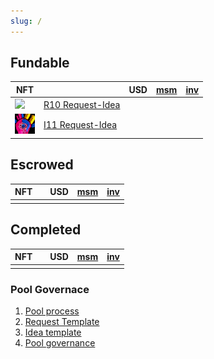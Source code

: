 ```yaml
---
slug: /
---
```


## Fundable

| NFT                        |                                           | USD | [msm] | [inv] |
| -------------------------- | ----------------------------------------- | :-: | :---: | :---: |
| ![](/nfts/R10.ico.png)     | [R10 Request-Idea]   |     |       |       |
| ![](/nfts/I11.ico.png)     | [I11 Request-Idea] |     |       |       |



## Escrowed

| NFT                    |                                    | USD | [msm] | [inv] |
| ---------------------- | ---------------------------------- | :-: | :---: | :---: |
|  |  |     |       |       |


## Completed

| NFT                        |                                          | USD | [msm] | [inv] |
| -------------------------- | ---------------------------------------- | :-: | :---: | :---: |
|    |       |     |       |      |


### Pool Governace

1. [Pool process]
1. [Request Template]
1. [Idea template]
1. [Pool governance]


[msm]: ../nfas/AppData/Logs/msm
[inv]: ../nfas/AppData/Logs/inverted-capital


[R10 request-idea]: ./Requests/R10
[I11 request-idea]: ./Ideas/I11
[Request template]: /pool/Request_Template
[Idea template]: /pool/Idea_Template
[Pool governance]: /pool/governance
[Pool process]: /pool/Pool_Process